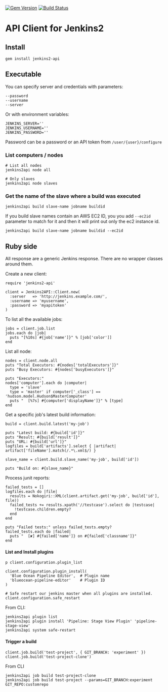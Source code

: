 [![Gem Version](https://badge.fury.io/rb/jenkins2-api.svg)](https://badge.fury.io/rb/jenkins2-api)
[![Build Status](https://travis-ci.org/Yitsushi/jenkins2-api.svg?branch=master)](https://travis-ci.org/Yitsushi/jenkins2-api)

# API Client for Jenkins2

## Install

```
gem install jenkins2-api
```

## Executable

You can specify server and credentials with parameters:

```
--password
--username
--server
```

Or with environment variables:

```
JENKINS_SERVER=''
JENKINS_USERNAME=''
JENKINS_PASSWORD=''
```

Password can be a password or an API token from `/user/{user}/configure`

### List computers / nodes

```
# List all nodes
jenkins2api node all

# Only slaves
jenkins2api node slaves
```

### Get the name of the slave where a build was executed

```
jenkins2api build slave-name jobname buildid
```

If you build slave names contain an AWS EC2 ID, you you add `--ec2id` parameter to match for it
and then it will print out only the ec2 instance id.

```
jenkins2api build slave-name jobname buildid --ec2id
```

## Ruby side

All response are a generic Jenkins response. There are no wrapper classes around them.

Create a new client:

```
require 'jenkins2-api'

client = Jenkins2API::Client.new(
  :server   => 'http://jenkins.example.com/',
  :username => 'myusername',
  :password => 'myapitoken'
)
```

To list all the available jobs:

```
jobs = client.job.list
jobs.each do |job|
  puts "[%10s] #{job['name']}" % [job['color']]
end
```

List all node:

```
nodes = client.node.all
puts "Total Executors: #{nodes['totalExecutors']}"
puts "Busy Executors: #{nodes['busyExecutors']}"

puts "Executors:"
nodes['computer'].each do |computer|
  type = 'slave'
  type = 'master' if computer['_class'] == 'hudson.model.Hudson$MasterComputer'
  puts "  [%7s] #{computer['displayName']}" % [type]
end
```

Get a specific job's latest build information:

```
build = client.build.latest('my-job')

puts "Latest build: #{build['id']}"
puts "Result: #{build['result']}"
puts "URL: #{build['url']}"
logfiles = build['artifacts'].select { |artifact| artifact['fileName'].match(/.*\.xml$/) }

slave_name = client.build.slave_name('my-job', build['id'])

puts "Build on: #{slave_name}"
```

Process junit reports:

```
failed_tests = []
logfiles.each do |file|
  results = Nokogiri::XML(client.artifact.get('my-job', build['id'], file))
  failed_tests += results.xpath('//testcase').select do |testcase|
    !testcase.children.empty?
  end
end

puts "Failed tests:" unless failed_tests.empty?
failed_tests.each do |failed|
  puts "  [✘] #{failed['name']} on #{failed['classname']}"
end
```

#### List and Install plugins

```
p client.configuration.plugin_list

client.configuration.plugin_install(
  'Blue Ocean Pipeline Editor',  # Plugin name
  'blueocean-pipeline-editor'    # Plugin ID
)

# Safe restart our jenkins master when all plugins are installed.
client.configuration.safe_restart
```

From CLI:

```
jenkins2api plugin list
jenkins2api plugin install 'Pipeline: Stage View Plugin' 'pipeline-stage-view'
jenkins2api system safe-restart
```

#### Trigger a build

```
client.job.build('test-project', { GIT_BRANCH: 'experiment' })
client.job.build('test-project-clone')
```

From CLI

```
jenkins2api job build test-project-clone
jenkins2api job build test-project --params=GIT_BRANCH:experiment GIT_REPO:customrepo
```
